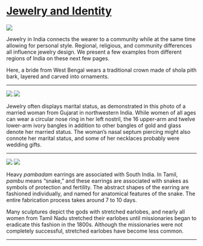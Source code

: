 # [Jewelry and Identity](http://artsmia.github.io/griot/#/stories/576)

![](http://cdn.dx.artsmia.org/thumbs/tn_2014_TDX_MIAArtStories_073.jpg)

Jewelry in India connects the wearer to a community while at the same time allowing for personal style. Regional, religious, and community differences all influence jewelry design. We present a few examples from different regions of India on these next few pages.

Here, a bride from West Bengal wears a traditional crown made of shola pith bark, layered and carved into ornaments.

---

![](http://cdn.dx.artsmia.org/thumbs/tn_2014_TDX_MIAArtStories_074.jpg)
![](http://cdn.dx.artsmia.org/thumbs/tn_2014_TDX_MIAArtStories_096.jpg)

Jewelry often displays marital status, as demonstrated in this photo of a married woman from Gujarat in northwestern India. While women of all ages can wear a circular nose ring in her left nostril, the 16 upper-arm and twelve lower-arm ivory bangles in addition to other bangles of gold and glass denote her married status. The woman’s nasal septum piercing might also connote her marital status, and some of her necklaces probably were wedding gifts.

---

![](http://cdn.dx.artsmia.org/thumbs/tn_2014_TDX_MIAArtStories_088.jpg)
![](http://cdn.dx.artsmia.org/thumbs/tn_mia_SlideScan_001258.jpg)

Heavy *pambadam* earrings are associated with South India. In Tamil, *pambu* means “snake,” and these earrings are associated with snakes as symbols of protection and fertility. The abstract shapes of the earring are fashioned individually, and named for anatomical features of the snake. The entire fabrication process takes around 7 to 10 days.

Many sculptures depict the gods with stretched earlobes, and nearly all women from Tamil Nadu stretched their earlobes until missionaries began to eradicate this fashion in the 1800s. Although the missionaries were not completely successful, stretched earlobes have become less common.

---
